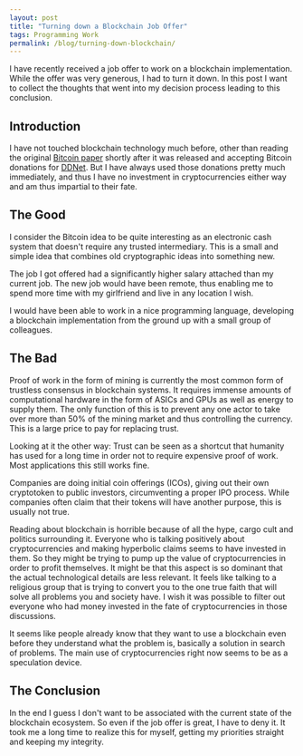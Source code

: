 ```yaml
---
layout: post
title: "Turning down a Blockchain Job Offer"
tags: Programming Work
permalink: /blog/turning-down-blockchain/
---
```


I have recently received a job offer to work on a blockchain implementation. While the offer was very generous, I had to turn it down. In this post I want to collect the thoughts that went into my decision process leading to this conclusion.

<!--more-->

## Introduction

I have not touched blockchain technology much before, other than reading the original [Bitcoin paper](https://bitcoin.org/bitcoin.pdf) shortly after it was released and accepting Bitcoin donations for [DDNet](https://ddnet.tw/). But I have always used those donations pretty much immediately, and thus I have no investment in cryptocurrencies either way and am thus impartial to their fate.

## The Good

I consider the Bitcoin idea to be quite interesting as an electronic cash system that doesn't require any trusted intermediary. This is a small and simple idea that combines old cryptographic ideas into something new.

The job I got offered had a significantly higher salary attached than my current job. The new job would have been remote, thus enabling me to spend more time with my girlfriend and live in any location I wish.

I would have been able to work in a nice programming language, developing a blockchain implementation from the ground up with a small group of colleagues.

## The Bad

Proof of work in the form of mining is currently the most common form of trustless consensus in blockchain systems. It requires immense amounts of computational hardware in the form of ASICs and GPUs as well as energy to supply them. The only function of this is to prevent any one actor to take over more than 50% of the mining market and thus controlling the currency. This is a large price to pay for replacing trust.

Looking at it the other way: Trust can be seen as a shortcut that humanity has used for a long time in order not to require expensive proof of work. Most applications this still works fine.

Companies are doing initial coin offerings (ICOs), giving out their own cryptotoken to public investors, circumventing a proper IPO process. While companies often claim that their tokens will have another purpose, this is usually not true.

Reading about blockchain is horrible because of all the hype, cargo cult and politics surrounding it. Everyone who is talking positively about cryptocurrencies and making hyperbolic claims seems to have invested in them. So they might be trying to pump up the value of cryptocurrencies in order to profit themselves. It might be that this aspect is so dominant that the actual technological details are less relevant. It feels like talking to a religious group that is trying to convert you to the one true faith that will solve all problems you and society have. I wish it was possible to filter out everyone who had money invested in the fate of cryptocurrencies in those discussions.

It seems like people already know that they want to use a blockchain even before they understand what the problem is, basically a solution in search of problems. The main use of cryptocurrencies right now seems to be as a speculation device.

## The Conclusion

In the end I guess I don't want to be associated with the current state of the blockchain ecosystem. So even if the job offer is great, I have to deny it. It took me a long time to realize this for myself, getting my priorities straight and keeping my integrity.
